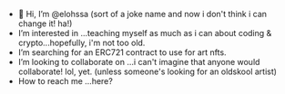 - 👋 Hi, I’m @elohssa (sort of a joke name and now i don't think i can change it! ha!)
- I’m interested in ...teaching myself as much as i can about coding & crypto...hopefully, i'm not too old.
- I’m searching for an ERC721 contract to use for art nfts.
- I’m looking to collaborate on ...i can't imagine that anyone would collaborate! lol, yet. (unless someone's looking for an oldskool artist)
- How to reach me ...here? 

